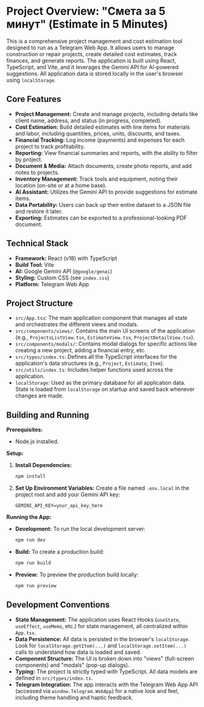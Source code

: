 # Project Overview: "Смета за 5 минут" (Estimate in 5 Minutes)

This is a comprehensive project management and cost estimation tool designed to run as a Telegram Web App. It allows users to manage construction or repair projects, create detailed cost estimates, track finances, and generate reports. The application is built using React, TypeScript, and Vite, and it leverages the Gemini API for AI-powered suggestions. All application data is stored locally in the user's browser using `localStorage`.

## Core Features

*   **Project Management:** Create and manage projects, including details like client name, address, and status (in progress, completed).
*   **Cost Estimation:** Build detailed estimates with line items for materials and labor, including quantities, prices, units, discounts, and taxes.
*   **Financial Tracking:** Log income (payments) and expenses for each project to track profitability.
*   **Reporting:** View financial summaries and reports, with the ability to filter by project.
*   **Document & Media:** Attach documents, create photo reports, and add notes to projects.
*   **Inventory Management:** Track tools and equipment, noting their location (on-site or at a home base).
*   **AI Assistant:** Utilizes the Gemini API to provide suggestions for estimate items.
*   **Data Portability:** Users can back up their entire dataset to a JSON file and restore it later.
*   **Exporting:** Estimates can be exported to a professional-looking PDF document.

## Technical Stack

*   **Framework:** React (v18) with TypeScript
*   **Build Tool:** Vite
*   **AI:** Google Gemini API (`@google/genai`)
*   **Styling:** Custom CSS (see `index.css`)
*   **Platform:** Telegram Web App

## Project Structure

*   `src/App.tsx`: The main application component that manages all state and orchestrates the different views and modals.
*   `src/components/views/`: Contains the main UI screens of the application (e.g., `ProjectsListView.tsx`, `EstimateView.tsx`, `ProjectDetailView.tsx`).
*   `src/components/modals/`: Contains modal dialogs for specific actions like creating a new project, adding a financial entry, etc.
*   `src/types/index.ts`: Defines all the TypeScript interfaces for the application's data structures (e.g., `Project`, `Estimate`, `Item`).
*   `src/utils/index.ts`: Includes helper functions used across the application.
*   `localStorage`: Used as the primary database for all application data. State is loaded from `localStorage` on startup and saved back whenever changes are made.

## Building and Running

**Prerequisites:**
*   Node.js installed.

**Setup:**

1.  **Install Dependencies:**
    ```bash
    npm install
    ```

2.  **Set Up Environment Variables:**
    Create a file named `.env.local` in the project root and add your Gemini API key:
    ```
    GEMINI_API_KEY=your_api_key_here
    ```

**Running the App:**

*   **Development:** To run the local development server:
    ```bash
    npm run dev
    ```

*   **Build:** To create a production build:
    ```bash
    npm run build
    ```

*   **Preview:** To preview the production build locally:
    ```bash
    npm run preview
    ```

## Development Conventions

*   **State Management:** The application uses React Hooks (`useState`, `useEffect`, `useMemo`, etc.) for state management, all centralized within `App.tsx`.
*   **Data Persistence:** All data is persisted in the browser's `localStorage`. Look for `localStorage.getItem(...)` and `localStorage.setItem(...)` calls to understand how data is loaded and saved.
*   **Component Structure:** The UI is broken down into "views" (full-screen components) and "modals" (pop-up dialogs).
*   **Typing:** The project is strictly typed with TypeScript. All data models are defined in `src/types/index.ts`.
*   **Telegram Integration:** The app interacts with the Telegram Web App API (accessed via `window.Telegram.WebApp`) for a native look and feel, including theme handling and haptic feedback.
